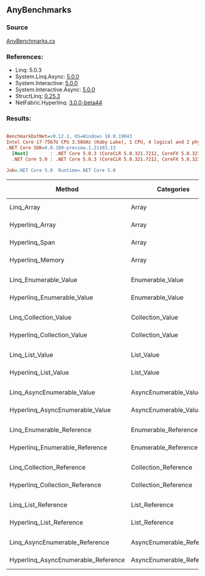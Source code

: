 ﻿## AnyBenchmarks

### Source
[AnyBenchmarks.cs](../NetFabric.Hyperlinq.Benchmarks/Benchmarks/AnyBenchmarks.cs)

### References:
- Linq: 5.0.3
- System.Linq.Async: [5.0.0](https://www.nuget.org/packages/System.Linq.Async/5.0.0)
- System.Interactive: [5.0.0](https://www.nuget.org/packages/System.Interactive/5.0.0)
- System.Interactive.Async: [5.0.0](https://www.nuget.org/packages/System.Interactive.Async/5.0.0)
- StructLinq: [0.25.3](https://www.nuget.org/packages/StructLinq/0.25.3)
- NetFabric.Hyperlinq: [3.0.0-beta44](https://www.nuget.org/packages/NetFabric.Hyperlinq/3.0.0-beta44)

### Results:
``` ini

BenchmarkDotNet=v0.12.1, OS=Windows 10.0.19043
Intel Core i7-7567U CPU 3.50GHz (Kaby Lake), 1 CPU, 4 logical and 2 physical cores
.NET Core SDK=6.0.100-preview.1.21103.13
  [Host]        : .NET Core 5.0.3 (CoreCLR 5.0.321.7212, CoreFX 5.0.321.7212), X64 RyuJIT
  .NET Core 5.0 : .NET Core 5.0.3 (CoreCLR 5.0.321.7212, CoreFX 5.0.321.7212), X64 RyuJIT

Job=.NET Core 5.0  Runtime=.NET Core 5.0  

```
|                              Method |                Categories | Count |      Mean |     Error |    StdDev | Ratio |  Gen 0 | Gen 1 | Gen 2 | Allocated |
|------------------------------------ |-------------------------- |------ |----------:|----------:|----------:|------:|-------:|------:|------:|----------:|
|                          Linq_Array |                     Array |   100 |  9.570 ns | 0.0403 ns | 0.0377 ns |  1.00 |      - |     - |     - |         - |
|                     Hyperlinq_Array |                     Array |   100 |  7.398 ns | 0.0239 ns | 0.0212 ns |  0.77 |      - |     - |     - |         - |
|                      Hyperlinq_Span |                     Array |   100 |  7.059 ns | 0.0153 ns | 0.0136 ns |  0.74 |      - |     - |     - |         - |
|                    Hyperlinq_Memory |                     Array |   100 |  9.320 ns | 0.0184 ns | 0.0154 ns |  0.97 |      - |     - |     - |         - |
|                                     |                           |       |           |           |           |       |        |       |       |           |
|               Linq_Enumerable_Value |          Enumerable_Value |   100 | 20.919 ns | 0.1901 ns | 0.1778 ns |  1.00 | 0.0153 |     - |     - |      32 B |
|          Hyperlinq_Enumerable_Value |          Enumerable_Value |   100 | 12.951 ns | 0.0592 ns | 0.0554 ns |  0.62 | 0.0153 |     - |     - |      32 B |
|                                     |                           |       |           |           |           |       |        |       |       |           |
|               Linq_Collection_Value |          Collection_Value |   100 |  4.785 ns | 0.0294 ns | 0.0261 ns |  1.00 |      - |     - |     - |         - |
|          Hyperlinq_Collection_Value |          Collection_Value |   100 |  1.814 ns | 0.0140 ns | 0.0109 ns |  0.38 |      - |     - |     - |         - |
|                                     |                           |       |           |           |           |       |        |       |       |           |
|                     Linq_List_Value |                List_Value |   100 |  5.508 ns | 0.0308 ns | 0.0257 ns |  1.00 |      - |     - |     - |         - |
|                Hyperlinq_List_Value |                List_Value |   100 |  1.557 ns | 0.0115 ns | 0.0102 ns |  0.28 |      - |     - |     - |         - |
|                                     |                           |       |           |           |           |       |        |       |       |           |
|          Linq_AsyncEnumerable_Value |     AsyncEnumerable_Value |   100 | 66.405 ns | 0.2603 ns | 0.2308 ns |  1.00 | 0.0191 |     - |     - |      40 B |
|     Hyperlinq_AsyncEnumerable_Value |     AsyncEnumerable_Value |   100 | 64.644 ns | 0.7299 ns | 0.6470 ns |  0.97 | 0.0191 |     - |     - |      40 B |
|                                     |                           |       |           |           |           |       |        |       |       |           |
|           Linq_Enumerable_Reference |      Enumerable_Reference |   100 | 18.561 ns | 0.0726 ns | 0.0679 ns |  1.00 | 0.0153 |     - |     - |      32 B |
|      Hyperlinq_Enumerable_Reference |      Enumerable_Reference |   100 | 10.427 ns | 0.0500 ns | 0.0468 ns |  0.56 | 0.0153 |     - |     - |      32 B |
|                                     |                           |       |           |           |           |       |        |       |       |           |
|           Linq_Collection_Reference |      Collection_Reference |   100 |  4.753 ns | 0.0252 ns | 0.0236 ns |  1.00 |      - |     - |     - |         - |
|      Hyperlinq_Collection_Reference |      Collection_Reference |   100 |  1.815 ns | 0.0141 ns | 0.0125 ns |  0.38 |      - |     - |     - |         - |
|                                     |                           |       |           |           |           |       |        |       |       |           |
|                 Linq_List_Reference |            List_Reference |   100 |  5.475 ns | 0.0320 ns | 0.0300 ns |  1.00 |      - |     - |     - |         - |
|            Hyperlinq_List_Reference |            List_Reference |   100 |  3.331 ns | 0.0124 ns | 0.0116 ns |  0.61 |      - |     - |     - |         - |
|                                     |                           |       |           |           |           |       |        |       |       |           |
|      Linq_AsyncEnumerable_Reference | AsyncEnumerable_Reference |   100 | 63.852 ns | 0.7519 ns | 0.5870 ns |  1.00 | 0.0191 |     - |     - |      40 B |
| Hyperlinq_AsyncEnumerable_Reference | AsyncEnumerable_Reference |   100 | 62.577 ns | 0.2383 ns | 0.2229 ns |  0.98 | 0.0191 |     - |     - |      40 B |
